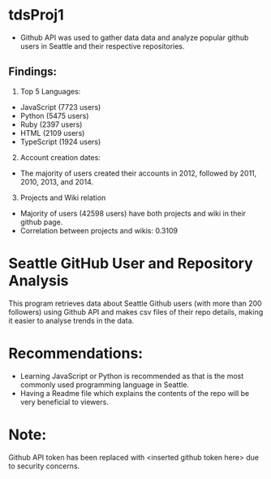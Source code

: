 # tdsProj1
- Github API was used to gather data data and analyze popular github users in Seattle and their respective repositories.
## Findings:
1. Top 5 Languages:
  - JavaScript (7723 users)
  - Python (5475 users)
  - Ruby (2397 users)
  - HTML (2109 users)
  - TypeScript (1924 users)
2. Account creation dates:
  - The majority of users created their accounts in 2012, followed by 2011, 2010, 2013, and 2014.
3. Projects and Wiki relation
  - Majority of users (42598 users) have both projects and wiki in their github page.
  - Correlation between projects and wikis: 0.3109

# Seattle GitHub User and Repository Analysis
This program retrieves data about Seattle Github users (with more than 200 followers) using Github API and makes csv files of their repo details, making it easier to analyse trends in the data.

# Recommendations:
- Learning JavaScript or Python is recommended as that is the most commonly used programming language in Seattle.
- Having a Readme file which explains the contents of the repo will be very beneficial to viewers.
 
# Note: 
Github API token has been replaced with \<inserted github token here> due to security concerns.
